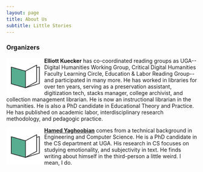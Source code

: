 ```yaml
---
layout: page
title: About Us
subtitle: Little Stories
---
```



### Organizers
<img align="left" src="/assets/img/logo.png" width="100">

**Elliott Kuecker** has co-coordinated reading groups as UGA-- Digital Humanities Working Group, Critical Digital Humanities Faculty Learning Circle, Education & Labor Reading Group-- and participated in many more. He has worked in libraries for over ten years, serving as a preservation assistant, digitization tech, stacks manager, college archivist, and collection management librarian. He is now an instructional librarian in the humanities. He is also a PhD candidate in Educational Theory and Practice. He has published on academic labor, interdisciplinary research methodology, and pedagogic practice. 

<img align="left" src="/assets/img/logo.png" width="100">

**[Hamed Yaghoobian](hamedyaghoobian.com)** comes from a technical background in Engineering and Computer Science. He is a PhD candidate in the CS department at UGA. His research in CS focuses on studying emotionality, and subjectivity in text. He finds writing about himself in the third-person a little weird. I mean, I do.

